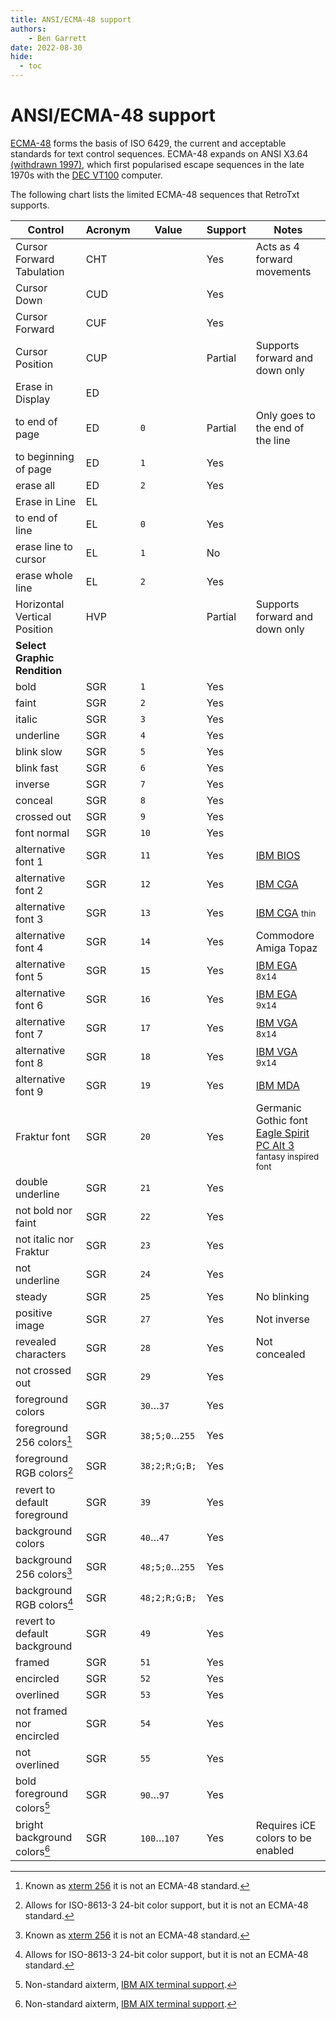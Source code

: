 ```yaml
---
title: ANSI/ECMA-48 support
authors:
    - Ben Garrett
date: 2022-08-30
hide:
  - toc
---
```

# ANSI/ECMA-48 support

[ECMA-48](http://www.ecma-international.org/publications/standards/Ecma-048.htm) forms the basis of ISO 6429, the current and acceptable standards for text control sequences. ECMA-48 expands on ANSI X3.64 [(withdrawn 1997)](https://www.nist.gov/sites/default/files/documents/itl/Withdrawn-FIPS-by-Numerical-Order-Index.pdf), which first popularised escape sequences in the late 1970s with the [DEC VT100](https://en.wikipedia.org/wiki/VT100) computer.

The following chart lists the limited ECMA-48 sequences that RetroTxt supports.

| Control | Acronym | Value | Support | Notes |
| -- | -- | -- | -- | -- |
| Cursor Forward Tabulation | CHT | | Yes | Acts as 4 forward movements |
| Cursor Down | CUD | | Yes | |
| Cursor Forward | CUF | | Yes | |
| Cursor Position | CUP | | Partial | Supports forward and down only |
| Erase in Display | ED | | | |
| to end of page | ED | `0` | Partial | Only goes to the end of the line |
| to beginning of page | ED | `1` | Yes | |
| erase all | ED | `2` | Yes | |
| Erase in Line | EL | | | |
| to end of line | EL | `0` | Yes | |
| erase line to cursor | EL | `1` | No | |
| erase whole line | EL | `2` | Yes | |
| Horizontal Vertical Position | HVP | | Partial | Supports forward and down only |
| **Select Graphic Rendition** |
| bold | SGR | `1` | Yes | |
| faint | SGR | `2` | Yes | |
| italic | SGR | `3` | Yes | |
| underline | SGR | `4` | Yes | |
| blink slow | SGR | `5` | Yes | |
| blink fast | SGR | `6` | Yes | |
| inverse | SGR | `7` | Yes | |
| conceal | SGR | `8` | Yes | |
| crossed out | SGR | `9` | Yes | |
| font normal | SGR | `10` | Yes | |
| alternative font 1 | SGR | `11` | Yes | [IBM BIOS](https://int10h.org/oldschool-pc-fonts/fontlist/font?ibm_bios) |
| alternative font 2 | SGR | `12` | Yes | [IBM CGA](https://int10h.org/oldschool-pc-fonts/fontlist/font?ibm_cga) |
| alternative font 3 | SGR | `13` | Yes | [IBM CGA](https://int10h.org/oldschool-pc-fonts/fontlist/font?ibm_cgathin) <small>thin</small> |
| alternative font 4 | SGR | `14` | Yes | Commodore Amiga Topaz |
| alternative font 5 | SGR | `15` | Yes | [IBM EGA](https://int10h.org/oldschool-pc-fonts/fontlist/font?ibm_ega_8x14) <small>8x14</small> |
| alternative font 6 | SGR | `16` | Yes | [IBM EGA](https://int10h.org/oldschool-pc-fonts/fontlist/font?ibm_ega_9x14) <small>9x14</small> |
| alternative font 7 | SGR | `17` | Yes | [IBM VGA](https://int10h.org/oldschool-pc-fonts/fontlist/font?ibm_vga_8x14) <small>8x14</small> |
| alternative font 8 | SGR | `18` | Yes | [IBM VGA](https://int10h.org/oldschool-pc-fonts/fontlist/font?ibm_vga_9x14) <small>9x14</small> |
| alternative font 9 | SGR | `19` | Yes | [IBM MDA](https://int10h.org/oldschool-pc-fonts/fontlist/font?ibm_mda) |
| Fraktur font | SGR | `20` | Yes | Germanic Gothic font<br>[Eagle Spirit PC Alt 3](https://int10h.org/oldschool-pc-fonts/fontlist/font?eaglespcga_alt3) <small>fantasy inspired font</small> |
| double underline | SGR | `21` | Yes | |
| not bold nor faint | SGR | `22` | Yes | |
| not italic nor Fraktur | SGR | `23` | Yes | |
| not underline | SGR | `24` | Yes | |
| steady | SGR | `25` | Yes | No blinking |
| positive image | SGR | `27` | Yes | Not inverse |
| revealed characters | SGR | `28` | Yes | Not concealed |
| not crossed out | SGR | `29` | Yes | |
| foreground colors | SGR | `30`…`37` | Yes | |
| foreground 256 colors[^1] | SGR | `38;5;0`…`255` | Yes | |
| foreground RGB colors[^2] | SGR | `38;2;R;G;B;` | Yes | |
| revert to default foreground | SGR | `39` | Yes | |
| background colors | SGR | `40`…`47` | Yes | |
| background 256 colors[^1] | SGR | `48;5;0`…`255` | Yes | |
| background RGB colors[^2] | SGR | `48;2;R;G;B;` | Yes | |
| revert to default background | SGR | `49` | Yes | |
| framed | SGR | `51` | Yes | |
| encircled | SGR | `52` | Yes | |
| overlined | SGR | `53` | Yes | |
| not framed nor encircled | SGR | `54` | Yes | |
| not overlined | SGR | `55` | Yes | |
| bold foreground colors[^3] | SGR | `90`…`97` | Yes | |
| bright background colors[^3] | SGR | `100`…`107` | Yes | Requires iCE colors to be enabled |

[^1]: Known as [xterm 256](http://web.archive.org/web/20130125000058/http://www.frexx.de/xterm-256-notes/) it is not an ECMA-48 standard.
[^2]: Allows for ISO-8613-3 24-bit color support, but it is not an ECMA-48 standard.
[^3]: Non-standard aixterm, [IBM AIX terminal support](https://www.ibm.com/docs/en/aix/7.1?topic=aixterm-command).